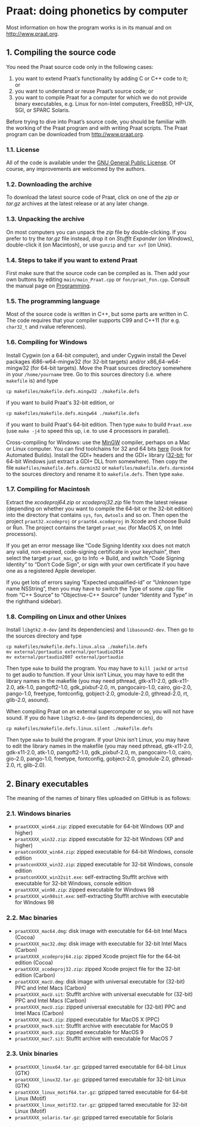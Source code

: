 # Praat: doing phonetics by computer

Most information on how the program works is in its manual and on http://www.praat.org.

## 1. Compiling the source code

You need the Praat source code only in the following cases:

1. you want to extend Praat’s functionality by adding C or C++ code to it; or
2. you want to understand or reuse Praat’s source code; or
3. you want to compile Praat for a computer for which we do not provide binary executables,
e.g. Linux for non-Intel computers, FreeBSD, HP-UX, SGI, or SPARC Solaris.

Before trying to dive into Praat’s source code, you should be familiar with the working of the Praat program
and with writing Praat scripts. The Praat program can be downloaded from http://www.praat.org.

### 1.1. License

All of the code is available under the
[GNU General Public License](http://www.fon.hum.uva.nl/praat/GNU_General_Public_License.txt).
Of course, any improvements are welcomed by the authors.

### 1.2. Downloading the archive

To download the latest source code of Praat,
click on one of the *zip* or *tar.gz* archives at the latest release or at any later change.

### 1.3. Unpacking the archive

On most computers you can unpack the *zip* file by double-clicking. If you prefer to try the *tar.gz* file instead,
drop it on *StuffIt Expander* (on Windows), double-click it (on Macintosh),
or use `gunzip` and `tar xvf` (on Unix).

### 1.4. Steps to take if you want to extend Praat

First make sure that the source code can be compiled as is.
Then add your own buttons by editing `main/main_Praat.cpp` or `fon/praat_Fon.cpp`.
Consult the manual page on [Programming](http://www.fon.hum.uva.nl/praat/manual/Programming_with_Praat.html).

### 1.5. The programming language

Most of the source code is written in C++, but some parts are written in C.
The code requires that your compiler supports C99 and C++11 (for e.g. `char32_t` and rvalue references).

### 1.6. Compiling for Windows

Install Cygwin (on a 64-bit computer),
and under Cygwin install the Devel packages i686-w64-mingw32 (for 32-bit targets)
and/or x86_64-w64-mingw32 (for 64-bit targets).
Move the Praat sources directory somewhere in your `/home/yourname` tree.
Go to this sources directory (i.e. where `makefile` is) and type

    cp makefiles/makefile.defs.mingw32 ./makefile.defs

if you want to build Praat's 32-bit edition, or

    cp makefiles/makefile.defs.mingw64 ./makefile.defs

if you want to build Praat's 64-bit edition. Then type `make` to build `Praat.exe`
(use `make -j4` to speed this up, i.e. to use 4 processors in parallel).

Cross-compiling for Windows: use the [MinGW](http://www.mingw.org) compiler, perhaps on a Mac or Linux computer.
You can find toolchains for 32 and 64 bits
[here](http://sourceforge.net/projects/mingw-w64/files/) (look for Automated Builds).
Install the GDI+ headers and the GDI+ library ([32-bit](http://www.fon.hum.uva.nl/praat/libgdiplus.a-32.zip);
for 64-bit Windows just extract a GDI+ DLL from somewhere).
Then copy the file `makefiles/makefile.defs.darmin32` or `makefiles/makefile.defs.darmin64`
to the sources directory and rename it to `makefile.defs`.
Then type `make`.

### 1.7. Compiling for Macintosh

Extract the *xcodeproj64.zip* or *xcodeproj32.zip* file from the latest release
(depending on whether you want to compile the 64-bit or the 32-bit edition) into the directory that contains
`sys`, `fon`, `dwtools` and so on. Then open the project `praat32.xcodeproj` or `praat64.xcodeproj` in Xcode
and choose Build or Run. The project contains the target `praat_mac` (for MacOS X, on Intel processors).

If you get an error message like “Code Signing Identity xxx does not match any valid, non-expired,
code-signing certificate in your keychain”, then select the target `praat_mac`, go to Info → Build,
and switch “Code Signing Identity” to “Don’t Code Sign”,
or sign with your own certificate if you have one as a registered Apple developer.

If you get lots of errors saying “Expected unqualified-id” or “Unknown type name NSString”,
then you may have to switch the Type of some .cpp file from “C++ Source” to “Objective-C++ Source”
(under “Identity and Type” in the righthand sidebar).

### 1.8. Compiling on Linux and other Unixes

Install `libgtk2.0-dev` (and its dependencies) and `libasound2-dev`. Then go to the sources directory and type

    cp makefiles/makefile.defs.linux.alsa ./makefile.defs
    mv external/portaudio external/portaudio2014
    mv external/portaudio2007 external/portaudio

Then type `make` to build the program. You may have to `kill jackd` or `artsd` to get audio to function.
If your Unix isn’t Linux, you may have to edit the library names in the makefile
(you may need pthread, gtk-x11-2.0, gdk-x11-2.0, atk-1.0, pangoft2-1.0, gdk_pixbuf-2.0, m, pangocairo-1.0,
cairo, gio-2.0, pango-1.0, freetype, fontconfig, gobject-2.0, gmodule-2.0, gthread-2.0, rt, glib-2.0, asound).

When compiling Praat on an external supercomputer or so, you will not have sound.
If you do have `libgtk2.0-dev` (and its dependencies), do

    cp makefiles/makefile.defs.linux.silent ./makefile.defs

Then type `make` to build the program. If your Unix isn’t Linux,
you may have to edit the library names in the makefile (you may need pthread, gtk-x11-2.0, gdk-x11-2.0, atk-1.0,
pangoft2-1.0, gdk_pixbuf-2.0, m, pangocairo-1.0, cairo, gio-2.0, pango-1.0, freetype, fontconfig, gobject-2.0,
gmodule-2.0, gthread-2.0, rt, glib-2.0).

## 2. Binary executables

The meaning of the names of binary files uploaded on GitHub is as follows:

### 2.1. Windows binaries
- `praatXXXX_win64.zip`: zipped executable for 64-bit Windows (XP and higher)
- `praatXXXX_win32.zip`: zipped executable for 32-bit Windows (XP and higher)
- `praatconXXXX_win64.zip`: zipped executable for 64-bit Windows, console edition
- `praatconXXXX_win32.zip`: zipped executable for 32-bit Windows, console edition
- `praatconXXXX_win32sit.exe`: self-extracting StuffIt archive with executable for 32-bit Windows, console edition
- `praatXXXX_win98.zip`: zipped executable for Windows 98
- `praatXXXX_win98sit.exe`: self-extracting StuffIt archive with executable for Windows 98

### 2.2. Mac binaries
- `praatXXXX_mac64.dmg`: disk image with executable for 64-bit Intel Macs (Cocoa)
- `praatXXXX_mac32.dmg`: disk image with executable for 32-bit Intel Macs (Carbon)
- `praatXXXX_xcodeproj64.zip`: zipped Xcode project file for the 64-bit edition (Cocoa)
- `praatXXXX_xcodeproj32.zip`: zipped Xcode project file for the 32-bit edition (Carbon)
- `praatXXXX_macU.dmg`: disk image with universal executable for (32-bit) PPC and Intel Macs (Carbon)
- `praatXXXX_macU.sit`: StuffIt archive with universal executable for (32-bit) PPC and Intel Macs (Carbon)
- `praatXXXX_macU.zip`: zipped universal executable for (32-bit) PPC and Intel Macs (Carbon)
- `praatXXXX_macX.zip`: zipped executable for MacOS X (PPC)
- `praatXXXX_mac9.sit`: StuffIt archive with executable for MacOS 9
- `praatXXXX_mac9.zip`: zipped executable for MacOS 9
- `praatXXXX_mac7.sit`: StuffIt archive with executable for MacOS 7

### 2.3. Unix binaries
- `praatXXXX_linux64.tar.gz`: gzipped tarred executable for 64-bit Linux (GTK)
- `praatXXXX_linux32.tar.gz`: gzipped tarred executable for 32-bit Linux (GTK)
- `praatXXXX_linux_motif64.tar.gz`: gzipped tarred executable for 64-bit Linux (Motif)
- `praatXXXX_linux_motif32.tar.gz`: gzipped tarred executable for 32-bit Linux (Motif)
- `praatXXXX_solaris.tar.gz`: gzipped tarred executable for Solaris

